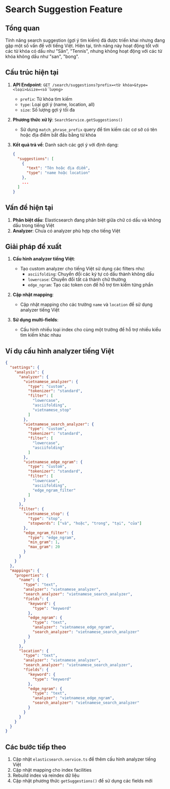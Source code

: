 # Search Suggestion Feature

## Tổng quan

Tính năng search suggestion (gợi ý tìm kiếm) đã được triển khai nhưng đang gặp một số vấn đề với tiếng Việt. Hiện tại, tính năng này hoạt động tốt với các từ khóa có dấu như "Sân", "Tennis", nhưng không hoạt động với các từ khóa không dấu như "san", "bong".

## Cấu trúc hiện tại

1. **API Endpoint**: `GET /search/suggestions?prefix=<từ khóa>&type=<loại>&size=<số lượng>`
   - `prefix`: Từ khóa tìm kiếm
   - `type`: Loại gợi ý (name, location, all)
   - `size`: Số lượng gợi ý tối đa

2. **Phương thức xử lý**: `SearchService.getSuggestions()`
   - Sử dụng `match_phrase_prefix` query để tìm kiếm các cơ sở có tên hoặc địa điểm bắt đầu bằng từ khóa

3. **Kết quả trả về**: Danh sách các gợi ý với định dạng:
   ```json
   {
     "suggestions": [
       {
         "text": "Tên hoặc địa điểm",
         "type": "name hoặc location"
       },
       ...
     ]
   }
   ```

## Vấn đề hiện tại

1. **Phân biệt dấu**: Elasticsearch đang phân biệt giữa chữ có dấu và không dấu trong tiếng Việt
2. **Analyzer**: Chưa có analyzer phù hợp cho tiếng Việt

## Giải pháp đề xuất

1. **Cấu hình analyzer tiếng Việt**:
   - Tạo custom analyzer cho tiếng Việt sử dụng các filters như:
     - `asciifolding`: Chuyển đổi các ký tự có dấu thành không dấu
     - `lowercase`: Chuyển đổi tất cả thành chữ thường
     - `edge_ngram`: Tạo các token con để hỗ trợ tìm kiếm từng phần

2. **Cập nhật mapping**:
   - Cập nhật mapping cho các trường `name` và `location` để sử dụng analyzer tiếng Việt

3. **Sử dụng multi-fields**:
   - Cấu hình nhiều loại index cho cùng một trường để hỗ trợ nhiều kiểu tìm kiếm khác nhau

## Ví dụ cấu hình analyzer tiếng Việt

```json
{
  "settings": {
    "analysis": {
      "analyzer": {
        "vietnamese_analyzer": {
          "type": "custom",
          "tokenizer": "standard",
          "filter": [
            "lowercase",
            "asciifolding",
            "vietnamese_stop"
          ]
        },
        "vietnamese_search_analyzer": {
          "type": "custom",
          "tokenizer": "standard",
          "filter": [
            "lowercase",
            "asciifolding"
          ]
        },
        "vietnamese_edge_ngram": {
          "type": "custom",
          "tokenizer": "standard",
          "filter": [
            "lowercase",
            "asciifolding",
            "edge_ngram_filter"
          ]
        }
      },
      "filter": {
        "vietnamese_stop": {
          "type": "stop",
          "stopwords": ["và", "hoặc", "trong", "tại", "của"]
        },
        "edge_ngram_filter": {
          "type": "edge_ngram",
          "min_gram": 1,
          "max_gram": 20
        }
      }
    }
  },
  "mappings": {
    "properties": {
      "name": {
        "type": "text",
        "analyzer": "vietnamese_analyzer",
        "search_analyzer": "vietnamese_search_analyzer",
        "fields": {
          "keyword": {
            "type": "keyword"
          },
          "edge_ngram": {
            "type": "text",
            "analyzer": "vietnamese_edge_ngram",
            "search_analyzer": "vietnamese_search_analyzer"
          }
        }
      },
      "location": {
        "type": "text",
        "analyzer": "vietnamese_analyzer",
        "search_analyzer": "vietnamese_search_analyzer",
        "fields": {
          "keyword": {
            "type": "keyword"
          },
          "edge_ngram": {
            "type": "text",
            "analyzer": "vietnamese_edge_ngram",
            "search_analyzer": "vietnamese_search_analyzer"
          }
        }
      }
    }
  }
}
```

## Các bước tiếp theo

1. Cập nhật `elasticsearch.service.ts` để thêm cấu hình analyzer tiếng Việt
2. Cập nhật mapping cho index facilities
3. Rebuild index và reindex dữ liệu
4. Cập nhật phương thức `getSuggestions()` để sử dụng các fields mới 